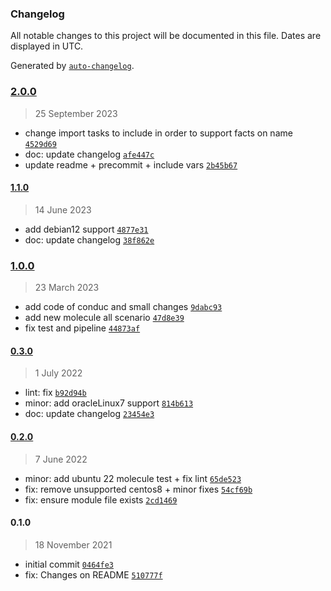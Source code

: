 ### Changelog

All notable changes to this project will be documented in this file. Dates are displayed in UTC.

Generated by [`auto-changelog`](https://github.com/CookPete/auto-changelog).

### [2.0.0](https://github.com/lotusnoir/ansible-system_modules/compare/1.1.0...2.0.0)

> 25 September 2023

- change import tasks to include in order to support facts on name [`4529d69`](https://github.com/lotusnoir/ansible-system_modules/commit/4529d693419d76e3c7feb8b90b32e10681eed9a3)
- doc: update changelog [`afe447c`](https://github.com/lotusnoir/ansible-system_modules/commit/afe447c0ae4db1d15c2a3db00fba69dae73c3710)
- update readme + precommit + include vars [`2b45b67`](https://github.com/lotusnoir/ansible-system_modules/commit/2b45b67647ca86e212f2675d78121015f9201c73)

#### [1.1.0](https://github.com/lotusnoir/ansible-system_modules/compare/1.0.0...1.1.0)

> 14 June 2023

- add debian12 support [`4877e31`](https://github.com/lotusnoir/ansible-system_modules/commit/4877e31d389af1ad5d5810bc09202b702a7f483f)
- doc: update changelog [`38f862e`](https://github.com/lotusnoir/ansible-system_modules/commit/38f862ebe6ef5b6d17a7f1cf0bf163ff26531bf3)

### [1.0.0](https://github.com/lotusnoir/ansible-system_modules/compare/0.3.0...1.0.0)

> 23 March 2023

- add code of conduc and small changes [`9dabc93`](https://github.com/lotusnoir/ansible-system_modules/commit/9dabc933ff693656db83760cfef0c78ae51239b1)
- add new molecule all scenario [`47d8e39`](https://github.com/lotusnoir/ansible-system_modules/commit/47d8e39cf8b7f74f5cddd2fe7a540d387b8e5560)
- fix test and pipeline [`44873af`](https://github.com/lotusnoir/ansible-system_modules/commit/44873af1d6b15cb1f09b8cde469a2ca03acc2ad3)

#### [0.3.0](https://github.com/lotusnoir/ansible-system_modules/compare/0.2.0...0.3.0)

> 1 July 2022

- lint: fix [`b92d94b`](https://github.com/lotusnoir/ansible-system_modules/commit/b92d94bd94c858db35605a3ff6de288f0220c70f)
- minor: add oracleLinux7 support [`814b613`](https://github.com/lotusnoir/ansible-system_modules/commit/814b6130139cee573ed8d706de1eecc25bdc94c6)
- doc: update changelog [`23454e3`](https://github.com/lotusnoir/ansible-system_modules/commit/23454e34f81e4103e9509fd7b803d1f789121611)

#### [0.2.0](https://github.com/lotusnoir/ansible-system_modules/compare/0.1.0...0.2.0)

> 7 June 2022

- minor: add ubuntu 22 molecule test + fix lint [`65de523`](https://github.com/lotusnoir/ansible-system_modules/commit/65de52391e60c472163b079f589b925915f1e83a)
- fix: remove unsupported centos8 + minor fixes [`54cf69b`](https://github.com/lotusnoir/ansible-system_modules/commit/54cf69b5176825ea28b6628b511993898fa635c2)
- fix: ensure module file exists [`2cd1469`](https://github.com/lotusnoir/ansible-system_modules/commit/2cd1469e7a5226fee53ad0a625992c4baf385f52)

#### 0.1.0

> 18 November 2021

- initial commit [`0464fe3`](https://github.com/lotusnoir/ansible-system_modules/commit/0464fe3e7617e199d90878028e36fde7ce35821a)
- fix: Changes on README [`510777f`](https://github.com/lotusnoir/ansible-system_modules/commit/510777f84f6cc950dbcc01caecf976019905c588)
